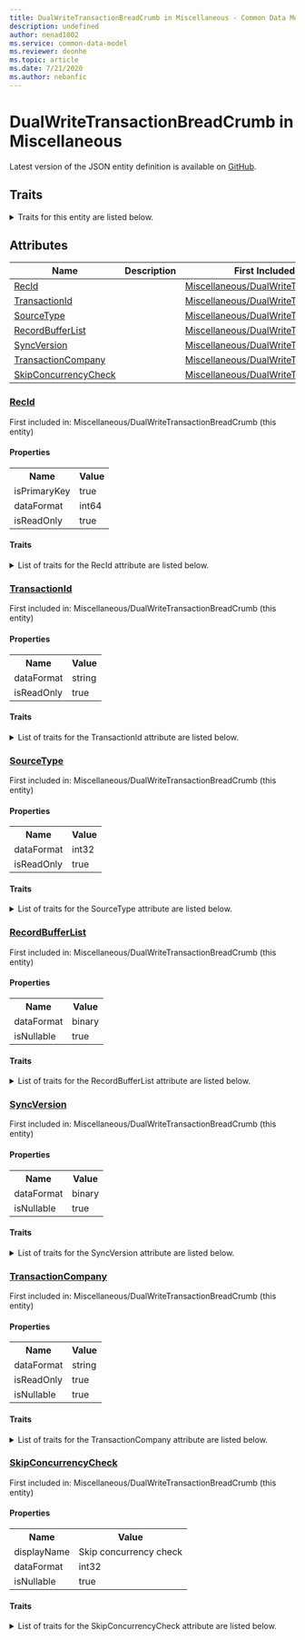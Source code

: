 ```yaml
---
title: DualWriteTransactionBreadCrumb in Miscellaneous - Common Data Model | Microsoft Docs
description: undefined
author: nenad1002
ms.service: common-data-model
ms.reviewer: deonhe
ms.topic: article
ms.date: 7/21/2020
ms.author: nebanfic
---
```


# DualWriteTransactionBreadCrumb in Miscellaneous

  
 Latest version of the JSON entity definition is available on <a href="https://github.com/Microsoft/CDM/tree/master/schemaDocuments/core/operationsCommon/Tables/System/SystemAdministration/Miscellaneous/DualWriteTransactionBreadCrumb.cdm.json" target="_blank">GitHub</a>.  

## Traits

<details>
<summary>Traits for this entity are listed below.  
</summary>

**is.identifiedBy**  
  names a specifc identity attribute to use with an entity  <table><tr><th>Parameter</th><th>Value</th><th>Data type</th><th>Explanation</th></tr><tr><td>attribute</td><td>[DualWriteTransactionBreadCrumb/(resolvedAttributes)/RecId](#RecId)</td><td>attribute</td><td></td></tr></table>

**is.CDM.entityVersion**  
  <table><tr><th>Parameter</th><th>Value</th><th>Data type</th><th>Explanation</th></tr><tr><td>versionNumber</td><td>"1.0"</td><td>string</td><td>semantic version number of the entity</td></tr></table>

**is.application.releaseVersion**  
  <table><tr><th>Parameter</th><th>Value</th><th>Data type</th><th>Explanation</th></tr><tr><td>releaseVersion</td><td>"10.0.13.0"</td><td>string</td><td>semantic version number of the application introducing this entity</td></tr></table>

</details>

## Attributes

|Name|Description|First Included in Instance|
|---|---|---|
|[RecId](#RecId)||<a href="DualWriteTransactionBreadCrumb.md" target="_blank">Miscellaneous/DualWriteTransactionBreadCrumb</a>|
|[TransactionId](#TransactionId)||<a href="DualWriteTransactionBreadCrumb.md" target="_blank">Miscellaneous/DualWriteTransactionBreadCrumb</a>|
|[SourceType](#SourceType)||<a href="DualWriteTransactionBreadCrumb.md" target="_blank">Miscellaneous/DualWriteTransactionBreadCrumb</a>|
|[RecordBufferList](#RecordBufferList)||<a href="DualWriteTransactionBreadCrumb.md" target="_blank">Miscellaneous/DualWriteTransactionBreadCrumb</a>|
|[SyncVersion](#SyncVersion)||<a href="DualWriteTransactionBreadCrumb.md" target="_blank">Miscellaneous/DualWriteTransactionBreadCrumb</a>|
|[TransactionCompany](#TransactionCompany)||<a href="DualWriteTransactionBreadCrumb.md" target="_blank">Miscellaneous/DualWriteTransactionBreadCrumb</a>|
|[SkipConcurrencyCheck](#SkipConcurrencyCheck)||<a href="DualWriteTransactionBreadCrumb.md" target="_blank">Miscellaneous/DualWriteTransactionBreadCrumb</a>|

### <a href=#RecId name="RecId">RecId</a>

First included in: Miscellaneous/DualWriteTransactionBreadCrumb (this entity)  

#### Properties

<table><tr><th>Name</th><th>Value</th></tr><tr><td>isPrimaryKey</td><td>true</td></tr><tr><td>dataFormat</td><td>int64</td></tr><tr><td>isReadOnly</td><td>true</td></tr></table>

#### Traits

<details>
<summary>List of traits for the RecId attribute are listed below.</summary>

**is.dataFormat.integer**  
**is.dataFormat.big**  
**is.identifiedBy**  
names a specifc identity attribute to use with an entity  <table><tr><th>Parameter</th><th>Value</th><th>Data type</th><th>Explanation</th></tr><tr><td>attribute</td><td>[DualWriteTransactionBreadCrumb/(resolvedAttributes)/RecId](#RecId)</td><td>attribute</td><td></td></tr></table>

**is.readOnly**  
**is.dataFormat.integer**  
**is.dataFormat.big**  
</details>

### <a href=#TransactionId name="TransactionId">TransactionId</a>

First included in: Miscellaneous/DualWriteTransactionBreadCrumb (this entity)  

#### Properties

<table><tr><th>Name</th><th>Value</th></tr><tr><td>dataFormat</td><td>string</td></tr><tr><td>isReadOnly</td><td>true</td></tr></table>

#### Traits

<details>
<summary>List of traits for the TransactionId attribute are listed below.</summary>

**is.dataFormat.character**  
**is.dataFormat.big**  
**is.dataFormat.array**  
**is.readOnly**  
**is.dataFormat.character**  
**is.dataFormat.array**  
</details>

### <a href=#SourceType name="SourceType">SourceType</a>

First included in: Miscellaneous/DualWriteTransactionBreadCrumb (this entity)  

#### Properties

<table><tr><th>Name</th><th>Value</th></tr><tr><td>dataFormat</td><td>int32</td></tr><tr><td>isReadOnly</td><td>true</td></tr></table>

#### Traits

<details>
<summary>List of traits for the SourceType attribute are listed below.</summary>

**is.dataFormat.integer**  
**is.readOnly**  
**is.dataFormat.integer**  
</details>

### <a href=#RecordBufferList name="RecordBufferList">RecordBufferList</a>

First included in: Miscellaneous/DualWriteTransactionBreadCrumb (this entity)  

#### Properties

<table><tr><th>Name</th><th>Value</th></tr><tr><td>dataFormat</td><td>binary</td></tr><tr><td>isNullable</td><td>true</td></tr></table>

#### Traits

<details>
<summary>List of traits for the RecordBufferList attribute are listed below.</summary>

**is.dataFormat.byte**  
**is.dataFormat.array**  
**is.nullable**  
The attribute value may be set to NULL.  

**is.dataFormat.byte**  
**is.dataFormat.array**  
</details>

### <a href=#SyncVersion name="SyncVersion">SyncVersion</a>

First included in: Miscellaneous/DualWriteTransactionBreadCrumb (this entity)  

#### Properties

<table><tr><th>Name</th><th>Value</th></tr><tr><td>dataFormat</td><td>binary</td></tr><tr><td>isNullable</td><td>true</td></tr></table>

#### Traits

<details>
<summary>List of traits for the SyncVersion attribute are listed below.</summary>

**is.dataFormat.byte**  
**is.dataFormat.array**  
**is.nullable**  
The attribute value may be set to NULL.  

**is.dataFormat.byte**  
**is.dataFormat.array**  
</details>

### <a href=#TransactionCompany name="TransactionCompany">TransactionCompany</a>

First included in: Miscellaneous/DualWriteTransactionBreadCrumb (this entity)  

#### Properties

<table><tr><th>Name</th><th>Value</th></tr><tr><td>dataFormat</td><td>string</td></tr><tr><td>isReadOnly</td><td>true</td></tr><tr><td>isNullable</td><td>true</td></tr></table>

#### Traits

<details>
<summary>List of traits for the TransactionCompany attribute are listed below.</summary>

**is.dataFormat.character**  
**is.dataFormat.big**  
**is.dataFormat.array**  
**is.readOnly**  
**is.nullable**  
The attribute value may be set to NULL.  

**is.dataFormat.character**  
**is.dataFormat.array**  
</details>

### <a href=#SkipConcurrencyCheck name="SkipConcurrencyCheck">SkipConcurrencyCheck</a>

First included in: Miscellaneous/DualWriteTransactionBreadCrumb (this entity)  

#### Properties

<table><tr><th>Name</th><th>Value</th></tr><tr><td>displayName</td><td>Skip concurrency check</td></tr><tr><td>dataFormat</td><td>int32</td></tr><tr><td>isNullable</td><td>true</td></tr></table>

#### Traits

<details>
<summary>List of traits for the SkipConcurrencyCheck attribute are listed below.</summary>

**is.dataFormat.integer**  
**is.nullable**  
The attribute value may be set to NULL.  

**is.localized.displayedAs**  
Holds the list of language specific display text for an object.  <table><tr><th>Parameter</th><th>Value</th><th>Data type</th><th>Explanation</th></tr><tr><td>localizedDisplayText</td><td><table><tr><th>languageTag</th><th>displayText</th></tr><tr><td>en</td><td>Skip concurrency check</td></tr></table></td><td>entity</td><td>a reference to the constant entity holding the list of localized text</td></tr></table>

**is.dataFormat.integer**  
</details>
